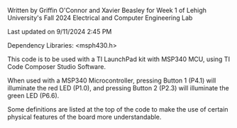 Written by Griffin O'Connor and Xavier Beasley for Week 1 of Lehigh University's Fall 2024 Electrical and Computer Engineering Lab

Last updated on 9/11/2024 2:45 PM

Dependency Libraries:
<msph430.h>

This code is to be used with a TI LaunchPad kit with MSP340 MCU, using TI Code Composer Studio Software.

When used with a MSP340 Microcontroller, pressing Button 1 (P4.1) will illuminate the red LED (P1.0), and pressing Button 2 (P2.3) will illuminate the green LED (P6.6).

Some definitions are listed at the top of the code to make the use of certain physical features of the board more understandable. 
